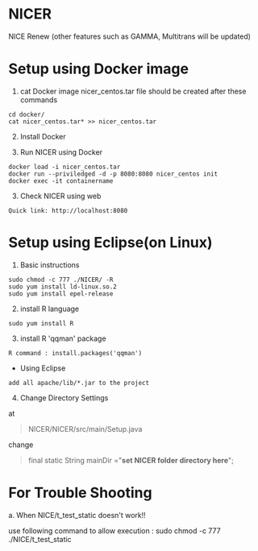 # NICER
NICE Renew
(other features such as GAMMA, Multitrans will be updated)

# Setup using Docker image
1. cat Docker image
nicer_centos.tar file should be created after these commands
```
cd docker/
cat nicer_centos.tar* >> nicer_centos.tar
```
2. Install Docker

3. Run NICER using Docker
```
docker load -i nicer_centos.tar
docker run --priviledged -d -p 8080:8080 nicer_centos init
docker exec -it containername
```
3. Check NICER using web
```
Quick link: http://localhost:8080
```
# Setup using Eclipse(on Linux)
1. Basic instructions
```
sudo chmod -c 777 ./NICER/ -R
sudo yum install ld-linux.so.2
sudo yum install epel-release
```
2. install R language
```
sudo yum install R
```
3. install R 'qqman' package
``` 
R command : install.packages('qqman')
```
- Using Eclipse
```
add all apache/lib/*.jar to the project
```
4. Change Directory Settings

at
> NICER/NICER/src/main/Setup.java 

change
> final static String mainDir ="**set NICER folder directory here**";

# For Trouble Shooting
a. When NICE/t_test_static doesn't work!!

  use following command to allow execution : sudo chmod -c 777 ./NICE/t_test_static
  

